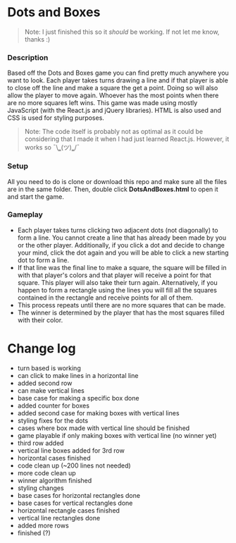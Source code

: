 # Dots and Boxes
>  Note: I just finished this so it *should* be working. If not let me know, thanks :)

### Description
Based off the Dots and Boxes game you can find pretty much anywhere you want to look. Each player takes turns drawing a line and if that player is able to close off the line and make a square the get a point. Doing so will also allow the player to move again. Whoever has the most points when there are no more squares left wins. This game was made using mostly JavaScript (with the React.js and jQuery libraries). HTML is also used and CSS is used for styling purposes.
>  Note: The code itself is probably not as optimal as it could be considering that I made it when I had just learned React.js. However, it works so ¯\\‗(ツ)‗/¯
### Setup
All you need to do is clone or download this repo and make sure all the files are in the same folder. Then, double click **DotsAndBoxes.html** to open it and start the game.
### Gameplay
- Each player takes turns clicking two adjacent dots (not diagonally) to form a line. You cannot create a line that has already been made by you or the other player. Additionally, if you click a dot and decide to change your mind, click the dot again and you will be able to click a new starting dot to form a line.
- If that line was the final line to make a square, the square will be filled in with that player's colors and that player will receive a point for that square. This player will also take their turn again. Alternatively, if you happen to form a rectangle using the lines you will fill all the squares contained in the rectangle and receive points for all of them.
- This process repeats until there are no more squares that can be made.
- The winner is determined by the player that has the most squares filled with their color.

# Change log
-   turn based is working
-   can click to make lines in a horizontal line
-	added second row
-	can make vertical lines
-	base case for making a specific box done
-	added counter for boxes
-   added second case for making boxes with vertical lines
-   styling fixes for the dots
-  cases where box made with vertical line should be finished
-  game playable if only making boxes with vertical line (no winner yet)
-   third row added
-   vertical line boxes added for 3rd row
-   horizontal cases finished
-   code clean up (~200 lines not needed)
-  more code clean up
-  winner algorithm finished
-  styling changes
-  base cases for horizontal rectangles done
-  base cases for vertical rectangles done
-  horizontal rectangle cases finished
-  vertical line rectangles done
- added more rows
- finished (?)
